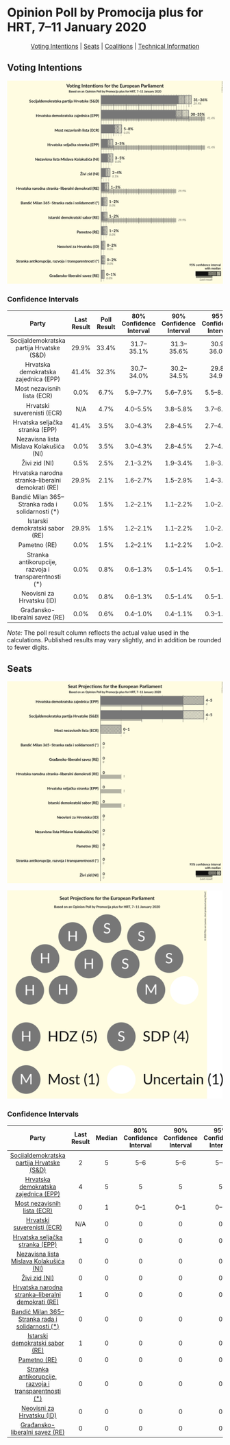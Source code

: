 # Opinion Poll by Promocija plus for HRT, 7–11 January 2020

<p align="center"><a href="#voting-intentions">Voting Intentions</a> | <a href="#seats">Seats</a> | <a href="#coalitions">Coalitions</a> | <a href="#technical-information">Technical Information</a></p>

## Voting Intentions

![Graph with voting intentions not yet produced](2020-01-11-Promocijaplus.png "Voting Intentions")

### Confidence Intervals

| Party | Last Result | Poll Result | 80% Confidence Interval | 90% Confidence Interval | 95% Confidence Interval | 99% Confidence Interval |
|:-----:|:-----------:|:-----------:|:-----------------------:|:-----------------------:|:-----------------------:|:-----------------------:|
| Socijaldemokratska partija Hrvatske (S&D) | 29.9% | 33.4% | 31.7–35.1% |31.3–35.6% |30.9–36.0% |30.1–36.8% |
| Hrvatska demokratska zajednica (EPP) | 41.4% | 32.3% | 30.7–34.0% |30.2–34.5% |29.8–34.9% |29.1–35.7% |
| Most nezavisnih lista (ECR) | 0.0% | 6.7% | 5.9–7.7% |5.6–7.9% |5.5–8.2% |5.1–8.7% |
| Hrvatski suverenisti (ECR) | N/A | 4.7% | 4.0–5.5% |3.8–5.8% |3.7–6.0% |3.4–6.4% |
| Hrvatska seljačka stranka (EPP) | 41.4% | 3.5% | 3.0–4.3% |2.8–4.5% |2.7–4.7% |2.4–5.1% |
| Nezavisna lista Mislava Kolakušića (NI) | 0.0% | 3.5% | 3.0–4.3% |2.8–4.5% |2.7–4.7% |2.4–5.1% |
| Živi zid (NI) | 0.5% | 2.5% | 2.1–3.2% |1.9–3.4% |1.8–3.6% |1.6–3.9% |
| Hrvatska narodna stranka–liberalni demokrati (RE) | 29.9% | 2.1% | 1.6–2.7% |1.5–2.9% |1.4–3.0% |1.2–3.3% |
| Bandić Milan 365–Stranka rada i solidarnosti (*) | 0.0% | 1.5% | 1.2–2.1% |1.1–2.2% |1.0–2.4% |0.9–2.7% |
| Istarski demokratski sabor (RE) | 29.9% | 1.5% | 1.2–2.1% |1.1–2.2% |1.0–2.4% |0.9–2.7% |
| Pametno (RE) | 0.0% | 1.5% | 1.2–2.1% |1.1–2.2% |1.0–2.4% |0.9–2.7% |
| Stranka antikorupcije, razvoja i transparentnosti (*) | 0.0% | 0.8% | 0.6–1.3% |0.5–1.4% |0.5–1.5% |0.4–1.8% |
| Neovisni za Hrvatsku (ID) | 0.0% | 0.8% | 0.6–1.3% |0.5–1.4% |0.5–1.5% |0.4–1.8% |
| Građansko-liberalni savez (RE) | 0.0% | 0.6% | 0.4–1.0% |0.4–1.1% |0.3–1.2% |0.2–1.4% |

*Note:* The poll result column reflects the actual value used in the calculations. Published results may vary slightly, and in addition be rounded to fewer digits.

## Seats

![Graph with seats not yet produced](2020-01-11-Promocijaplus-seats.png "Seats")

![Graph with seating plan not yet produced](2020-01-11-Promocijaplus-seating-plan.png "Seating Plan")

### Confidence Intervals

| Party | Last Result | Median | 80% Confidence Interval | 90% Confidence Interval | 95% Confidence Interval | 99% Confidence Interval |
|:-----:|:-----------:|:------:|:-----------------------:|:-----------------------:|:-----------------------:|:-----------------------:|
| <a href="#socijaldemokratska-partija-hrvatske-(s&d)">Socijaldemokratska partija Hrvatske (S&D)</a> | 2 | 5 | 5–6 |5–6 |5–6 |5–6 |
| <a href="#hrvatska-demokratska-zajednica-(epp)">Hrvatska demokratska zajednica (EPP)</a> | 4 | 5 | 5 |5 |5 |4–5 |
| <a href="#most-nezavisnih-lista-(ecr)">Most nezavisnih lista (ECR)</a> | 0 | 1 | 0–1 |0–1 |0–1 |0–1 |
| <a href="#hrvatski-suverenisti-(ecr)">Hrvatski suverenisti (ECR)</a> | N/A | 0 | 0 |0 |0 |0 |
| <a href="#hrvatska-seljačka-stranka-(epp)">Hrvatska seljačka stranka (EPP)</a> | 1 | 0 | 0 |0 |0 |0 |
| <a href="#nezavisna-lista-mislava-kolakušića-(ni)">Nezavisna lista Mislava Kolakušića (NI)</a> | 0 | 0 | 0 |0 |0 |0 |
| <a href="#živi-zid-(ni)">Živi zid (NI)</a> | 0 | 0 | 0 |0 |0 |0 |
| <a href="#hrvatska-narodna-stranka–liberalni-demokrati-(re)">Hrvatska narodna stranka–liberalni demokrati (RE)</a> | 1 | 0 | 0 |0 |0 |0 |
| <a href="#bandić-milan-365–stranka-rada-i-solidarnosti-(*)">Bandić Milan 365–Stranka rada i solidarnosti (*)</a> | 0 | 0 | 0 |0 |0 |0 |
| <a href="#istarski-demokratski-sabor-(re)">Istarski demokratski sabor (RE)</a> | 1 | 0 | 0 |0 |0 |0 |
| <a href="#pametno-(re)">Pametno (RE)</a> | 0 | 0 | 0 |0 |0 |0 |
| <a href="#stranka-antikorupcije,-razvoja-i-transparentnosti-(*)">Stranka antikorupcije, razvoja i transparentnosti (*)</a> | 0 | 0 | 0 |0 |0 |0 |
| <a href="#neovisni-za-hrvatsku-(id)">Neovisni za Hrvatsku (ID)</a> | 0 | 0 | 0 |0 |0 |0 |
| <a href="#građansko-liberalni-savez-(re)">Građansko-liberalni savez (RE)</a> | 0 | 0 | 0 |0 |0 |0 |

